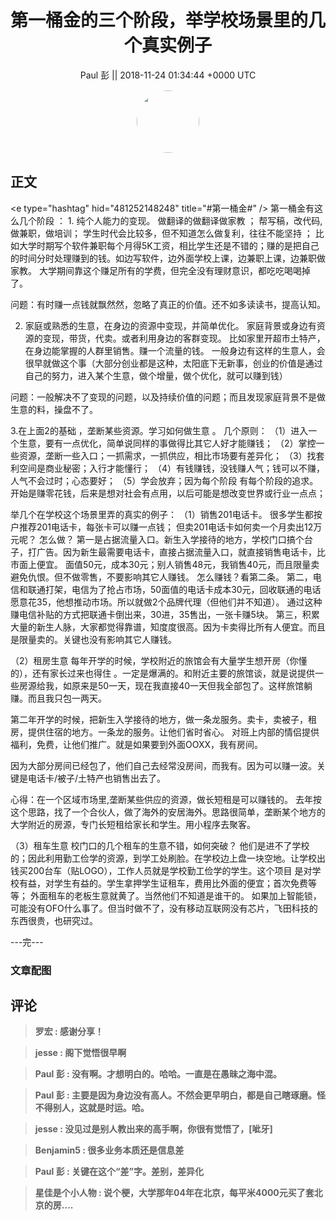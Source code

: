 <h1 align="center">第一桶金的三个阶段，举学校场景里的几个真实例子</h1>




<p align="center">
    <a>Paul 彭 || 2018-11-24 01:34:44 &#43;0000 UTC</a>
</p>

<div align="center">
    <img src="https://images.zsxq.com/FnPkN15Onn7Gaknp69YYKbBLVZ_J?e=1590940799&amp;token=kIxbL07-8jAj8w1n4s9zv64FuZZNEATmlU_Vm6zD:zcePnO68W2W6k7HUdgGimcQqiDE=" width="100" height="100" style="border:1px solid;border-radius:50%; color:#ffffff"/>
</div>




## 正文

<div>
&lt;e type=&#34;hashtag&#34; hid=&#34;481252148248&#34; title=&#34;#第一桶金#&#34; /&gt; 
第一桶金有这么几个阶段 ：
1. 纯个人能力的变现。
  做翻译的做翻译做家教 ；
  帮写稿，改代码, 做兼职，做培训；
  学生时代会比较多，但不知道怎么做复利，往往不能坚持 ；
  比如大学时期写个软件兼职每个月得5K工资，相比学生还是不错的；赚的是把自己的时间分时处理赚到的钱。如边写软件，边外面学校上课，边兼职上课，边兼职做家教。
   大学期间靠这个赚足所有的学费，但完全没有理财意识，都吃吃喝喝掉了。

问题：有时赚一点钱就飘然然，忽略了真正的价值。还不如多读读书，提高认知。

2. 家庭或熟悉的生意，在身边的资源中变现，并简单优化。
家庭背景或身边有资源的变现，带货，代卖。或者利用身边的客群变现。
比如家里开超市土特产，在身边能掌握的人群里销售。赚一个流量的钱。
一般身边有这样的生意人，会很早就做这个事（大部分创业都是这种，太阳底下无新事，创业的价值是通过自己的努力，进入某个生意，做个增量，做个优化，就可以赚到钱）

问题：一般解决不了变现的问题，以及持续价值的问题；而且发现家庭背景不是做生意的料，操盘不了。

3.在上面2的基础 ，垄断某些资源。学习如何做生意 。
几个原则：
（1）进入一个生意，要有一点优化，简单说同样的事做得比其它人好才能赚钱；
（2）掌控一些资源，垄断一些入口；一抓需求，一抓供应，相比市场要有差异化；
（3）找套利空间是商业秘密；入行才能懂行；
（4）有钱赚钱，没钱赚人气；钱可以不赚，人气不会过时；心态要好；
（5）学会放弃；因为每个阶段 有每个阶段的追求。开始是赚零花钱，后来是想对社会有点用，以后可能是想改变世界或行业一点点；

举几个在学校这个场景里弄的真实的例子：
（1）销售201电话卡。
很多学生都按户推荐201电话卡，每张卡可以赚一点钱；
但卖201电话卡如何卖一个月卖出12万元呢？
怎么做？
第一是占据流量入口。新生入学接待的地方，学校门口搞个台子，打广告。因为新生最需要电话卡，直接占据流量入口，就直接销售电话卡，比市面上便宜。
面值50元，成本30元；别人销售48元，我销售40元，而且限量卖避免仇恨。但不做零售，不要影响其它人赚钱。
怎么赚钱？看第二条。
第二，电信和联通打架，电信为了抢占市场，50面值的电话卡成本30元，回收联通的电话愿意花35，他想推动市场。所以就做2个品牌代理（但他们并不知道）。
通过这种赚电信补贴的方式把联通卡倒出来，30进，35售出，一张卡赚5块。
第三，积累大量的新生人脉，大家都觉得靠谱，知度度很高。因为卡卖得比所有人便宜。而且是限量卖的。关键也没有影响其它人赚钱。

（2）租房生意 
每年开学的时候，学校附近的旅馆会有大量学生想开房（你懂的），还有家长过来也得住 。一定是爆满的。和附近主要的旅馆谈，就是说提供一些房源给我，如原来是50一天，现在我直接40一天但我全部包了。这样旅馆躺赚。而且我只包一两天。

第二年开学的时候，把新生入学接待的地方，做一条龙服务。卖卡，卖被子，租房，提供住宿的地方。一条龙的服务。让他们省时省心。
对班上内部的情侣提供福利，免费，让他们推广。就是如果要到外面OOXX，我有房间。

因为大部分房间已经包了，他们自己去经常没房间，而我有。因为可以赚一波。关键是电话卡/被子/土特产也销售出去了。

心得：在一个区域市场里,垄断某些供应的资源，做长短租是可以赚钱的。
去年按这个思路，找了一个合伙人，做了海外的安居海外。思路很简单，垄断某个地方的大学附近的房源，专门长短租给家长和学生。用小程序去聚客。

（3）租车生意
校门口的几个租车的生意不错，如何突破？
他们是进不了学校的；因此利用勤工俭学的资源，到学工处刷脸。在学校边上盘一块空地。让学校出钱买200台车（贴LOGO），工作人员就是学校勤工俭学的学生。这个项目 是对学校有益，对学生有益的。学生拿押学生证租车，费用比外面的便宜；首次免费等等；
外面租车的老板生意就黄了。当然他们不知道是谁干的。
如果加上智能锁，可能没有OFO什么事了。但当时做不了，没有移动互联网没有芯片，飞田科技的东西很贵，也研究过。


---完---
</div>

### 文章配图

<div class="image" align="center">

</div>


## 评论

<div align="left">
<div>

<blockquote >
<span> <strong>罗宏 : 感谢分享！ </strong></span>
</blockquote>

<blockquote >
<span> <strong>jesse : 阁下觉悟很早啊 </strong></span>
</blockquote>

<blockquote >
<span> <strong>Paul 彭 : 没有啊。才想明白的。哈哈。一直是在愚昧之海中混。 </strong></span>
</blockquote>

<blockquote >
<span> <strong>Paul 彭 : 主要是因为身边没有高人。不然会更早明白，都是自己瞎琢磨。怪不得别人，这就是时运。哈。 </strong></span>
</blockquote>

<blockquote >
<span> <strong>jesse : 没见过是别人教出来的高手啊，你很有觉悟了，[呲牙] </strong></span>
</blockquote>

<blockquote >
<span> <strong>Benjamin5 : 很多业务本质还是信息差 </strong></span>
</blockquote>

<blockquote >
<span> <strong>Paul 彭 : 关键在这个“差”字。差别，差异化 </strong></span>
</blockquote>

<blockquote >
<span> <strong>星佳是个小人物 : 说个梗，大学那年04年在北京，每平米4000元买了套北京的房.... </strong></span>
</blockquote>

</div>
</div>